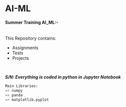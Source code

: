 #  AI-ML #

#### Summer Training  AI_ML:-
<br>
This Repository contains:
<ul>
  <li>Assignments</li>
  <li>Tests</li>
  <li>Projects </li>
</ul>
<br>

***S/N: Everything is coded in python in Jupyter Notebook***

```python
Main Libraries: 
=> numpy
=> panda
=> matplotlib.pyplot
```

